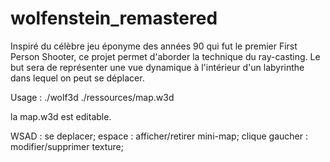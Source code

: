 # wolfenstein_remastered

Inspiré du célèbre jeu éponyme des années 90 qui fut le premier First Person Shooter,
ce projet permet d'aborder la technique du ray-casting.
Le but sera de représenter une vue dynamique à l'intérieur d'un labyrinthe dans lequel on peut se déplacer.

Usage : ./wolf3d ./ressources/map.w3d

la map.w3d est editable.

WSAD : se deplacer;
espace : afficher/retirer mini-map;
clique gaucher : modifier/supprimer texture;
